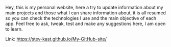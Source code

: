 Hey, this is my personal website, here a try to update information about my main projects and those what I can share information about, it is all resumed so you can check the technologies I use and the main objective of each app. Feel free to ask, tweak, test and make any suggestions here, I am open to learn.

Link: https://stev-kast.github.io/My-GitHub-site/
